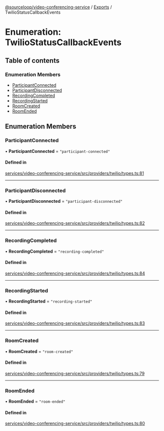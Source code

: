 [@sourceloop/video-conferencing-service](../README.md) / [Exports](../modules.md) / TwilioStatusCallbackEvents

# Enumeration: TwilioStatusCallbackEvents

## Table of contents

### Enumeration Members

- [ParticipantConnected](TwilioStatusCallbackEvents.md#participantconnected)
- [ParticipantDisconnected](TwilioStatusCallbackEvents.md#participantdisconnected)
- [RecordingCompleted](TwilioStatusCallbackEvents.md#recordingcompleted)
- [RecordingStarted](TwilioStatusCallbackEvents.md#recordingstarted)
- [RoomCreated](TwilioStatusCallbackEvents.md#roomcreated)
- [RoomEnded](TwilioStatusCallbackEvents.md#roomended)

## Enumeration Members

### ParticipantConnected

• **ParticipantConnected** = ``"participant-connected"``

#### Defined in

[services/video-conferencing-service/src/providers/twilio/types.ts:81](https://github.com/sourcefuse/loopback4-microservice-catalog/blob/68ec38a2a/services/video-conferencing-service/src/providers/twilio/types.ts#L81)

___

### ParticipantDisconnected

• **ParticipantDisconnected** = ``"participant-disconnected"``

#### Defined in

[services/video-conferencing-service/src/providers/twilio/types.ts:82](https://github.com/sourcefuse/loopback4-microservice-catalog/blob/68ec38a2a/services/video-conferencing-service/src/providers/twilio/types.ts#L82)

___

### RecordingCompleted

• **RecordingCompleted** = ``"recording-completed"``

#### Defined in

[services/video-conferencing-service/src/providers/twilio/types.ts:84](https://github.com/sourcefuse/loopback4-microservice-catalog/blob/68ec38a2a/services/video-conferencing-service/src/providers/twilio/types.ts#L84)

___

### RecordingStarted

• **RecordingStarted** = ``"recording-started"``

#### Defined in

[services/video-conferencing-service/src/providers/twilio/types.ts:83](https://github.com/sourcefuse/loopback4-microservice-catalog/blob/68ec38a2a/services/video-conferencing-service/src/providers/twilio/types.ts#L83)

___

### RoomCreated

• **RoomCreated** = ``"room-created"``

#### Defined in

[services/video-conferencing-service/src/providers/twilio/types.ts:79](https://github.com/sourcefuse/loopback4-microservice-catalog/blob/68ec38a2a/services/video-conferencing-service/src/providers/twilio/types.ts#L79)

___

### RoomEnded

• **RoomEnded** = ``"room-ended"``

#### Defined in

[services/video-conferencing-service/src/providers/twilio/types.ts:80](https://github.com/sourcefuse/loopback4-microservice-catalog/blob/68ec38a2a/services/video-conferencing-service/src/providers/twilio/types.ts#L80)
